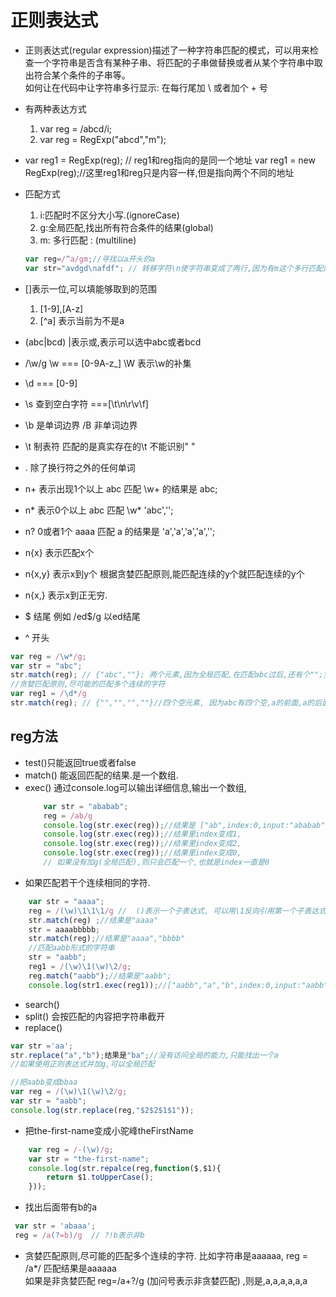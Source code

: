 # 正则表达式
* 正则表达式(regular expression)描述了一种字符串匹配的模式，可以用来检查一个字符串是否含有某种子串、将匹配的子串做替换或者从某个字符串中取出符合某个条件的子串等。  
如何让在代码中让字符串多行显示: 在每行尾加 \ 或者加个 + 号

* 有两种表达方式
    1. var reg = /abcd/i;
    2. var reg = RegExp("abcd","m");
*   
    var reg1 = RegExp(reg); // reg1和reg指向的是同一个地址
    var reg1 = new RegExp(reg);//这里reg1和reg只是内容一样,但是指向两个不同的地址
* 匹配方式
    1. i:匹配时不区分大小写.(ignoreCase)
    2. g:全局匹配,找出所有符合条件的结果(global)
    3. m: 多行匹配 : (multiline)
    ```js
    var reg=/^a/gm;//寻找以a开头的a
    var str="avdgd\nafdf"; // 转移字符\n使字符串变成了两行,因为有m这个多行匹配的属性,所以两个a都会被匹配出来
    ```


* []表示一位,可以填能够取到的范围
    1. [1-9],[A-z]
    2. [^a] 表示当前为不是a 
* (abc|bcd)   |表示或,表示可以选中abc或者bcd
* /\w/g    \w === [0-9A-z_]   \W 表示\w的补集
* \d  === [0-9] 
* \s  查到空白字符  ===[\t\n\r\v\f]
* \b 是单词边界  /B 非单词边界
* \t 制表符 匹配的是真实存在的\t    不能识别" "
* \. 除了换行符之外的任何单词
* n+ 表示出现1个以上  abc 匹配 \w+ 的结果是 abc;
* n* 表示0个以上   abc 匹配 \w*  'abc','';
* n? 0或者1个   aaaa 匹配 a 的结果是 'a','a','a','a','';
* n{x} 表示匹配x个
* n{x,y} 表示x到y个 根据贪婪匹配原则,能匹配连续的y个就匹配连续的y个
* n{x,} 表示x到正无穷.
* $  结尾 例如 /ed$/g  以ed结尾
* ^  开头 
```js
var reg = /\w*/g;
var str = "abc";
str.match(reg); // {"abc",""}; 两个元素,因为全局匹配,在匹配abc过后,还有个"";空字符串
//贪婪匹配原则,尽可能的匹配多个连续的字符
var reg1 = /\d*/g
str.match(reg); // {"","","",""}//四个空元素, 因为abc有四个空,a的前面,a的后面,b的后面,c的后面.

```
## reg方法
* test()只能返回true或者false
* match() 能返回匹配的结果.是一个数组.
* exec()  通过console.log可以输出详细信息,输出一个数组,
    ```js
        var str = "ababab";
        reg = /ab/g
        console.log(str.exec(reg));//结果是 ["ab",index:0,input:"ababab"];
        console.log(str.exec(reg));//结果里index变成1,
        console.log(str.exec(reg));//结果里index变成2,
        console.log(str.exec(reg));//结果里index变成0,
        // 如果没有加g(全局匹配),则只会匹配一个,也就是index一直是0
    ````
* 如果匹配若干个连续相同的字符.
```js
    var str = "aaaa";
    reg = /(\w)\1\1\1/g //  ()表示一个子表达式, 可以用\1反向引用第一个子表达式, \2 表示引用第二个子表达式 依次类推
    str.match(reg) ;//结果是"aaaa"
    str = aaaabbbbb; 
    str.match(reg);//结果是"aaaa","bbbb"
    //匹配aabb形式的字符串
    str = "aabb";
    reg1 = /(\w)\1(\w)\2/g;
    reg.match("aabb");//结果是"aabb";
    console.log(str1.exec(reg1));//["aabb","a","b",index:0,input:"aabb"]
```
* search()  
* split() 会按匹配的内容把字符串截开
* replace()  
```js
var str ='aa';
str.replace("a","b");结果是"ba";//没有访问全局的能力,只能找出一个a
//如果使用正则表达式并加g,可以全局匹配

//把aabb变成bbaa
var reg = /(\w)\1(\w)\2/g;
var str = "aabb";
console.log(str.replace(reg,"$2$2$1$1"));
```
* 把the-first-name变成小驼峰theFirstName
```js
    var reg = /-(\w)/g;
    var str = "the-first-name";
    console.log(str.repalce(reg,function($,$1){
        return $1.toUpperCase();
    }));
```
* 找出后面带有b的a  
```js
 var str = 'abaaa';
 reg = /a(?=b)/g  // ?!b表示非b
```
* 贪婪匹配原则,尽可能的匹配多个连续的字符.
比如字符串是aaaaaa, reg = /a*/  匹配结果是aaaaaa  
如果是非贪婪匹配 reg=/a+?/g  (加问号表示非贪婪匹配)
,则是,a,a,a,a,a,a

